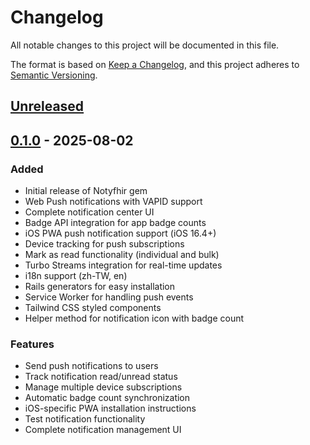 # Changelog

All notable changes to this project will be documented in this file.

The format is based on [Keep a Changelog](https://keepachangelog.com/en/1.0.0/),
and this project adheres to [Semantic Versioning](https://semver.org/spec/v2.0.0.html).

## [Unreleased]

## [0.1.0] - 2025-08-02

### Added
- Initial release of Notyfhir gem
- Web Push notifications with VAPID support
- Complete notification center UI
- Badge API integration for app badge counts
- iOS PWA push notification support (iOS 16.4+)
- Device tracking for push subscriptions
- Mark as read functionality (individual and bulk)
- Turbo Streams integration for real-time updates
- i18n support (zh-TW, en)
- Rails generators for easy installation
- Service Worker for handling push events
- Tailwind CSS styled components
- Helper method for notification icon with badge count

### Features
- Send push notifications to users
- Track notification read/unread status
- Manage multiple device subscriptions
- Automatic badge count synchronization
- iOS-specific PWA installation instructions
- Test notification functionality
- Complete notification management UI

[Unreleased]: https://github.com/losehrt/notyfhir/compare/v0.1.0...HEAD
[0.1.0]: https://github.com/losehrt/notyfhir/releases/tag/v0.1.0
